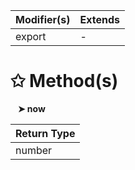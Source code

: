 | Modifier(s)                            | Extends                                    |
|----------------------------------------|--------------------------------------------|
| export | - |

# &#10025; Method(s)

&nbsp;&nbsp; **&#10148; now**

| Return Type                       |
|-----------------------------------|
| number |